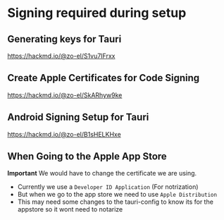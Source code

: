 # Signing required during setup

## Generating keys for Tauri

https://hackmd.io/@zo-el/S1vu7IFrxx

## Create Apple Certificates for Code Signing

https://hackmd.io/@zo-el/SkARhyw9ke

## Android Signing Setup for Tauri

https://hackmd.io/@zo-el/B1sHELKHxe

## When Going to the Apple App Store

**Important**
We would have to change the certificate we are using.

- Currently we use a `Developer ID Application` (For notrization)
- But when we go to the app store we need to use `Apple Distribution`
- This may need some changes to the tauri-config to know its for the appstore so it wont need to notarize
